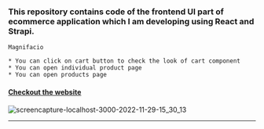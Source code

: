 ### This repository contains code of the frontend UI part of ecommerce application which I am developing using React and Strapi.

```
Magnifacio

* You can click on cart button to check the look of cart component
* You can open individual product page
* You can open products page
```
#### [Checkout the website](https://magnifacio.netlify.app) ####
![screencapture-localhost-3000-2022-11-29-15_30_13](https://user-images.githubusercontent.com/70688937/204856427-1f3996b4-34fd-413f-b80f-e60237658f1b.png)
****
